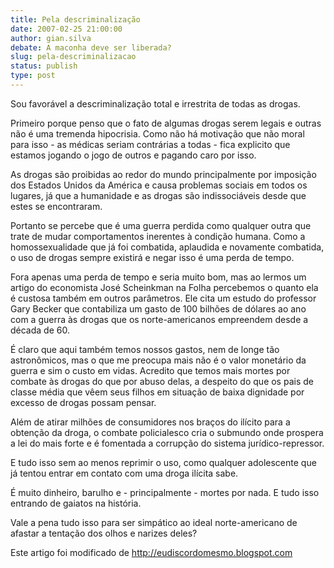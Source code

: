 ```yaml
---
title: Pela descriminalização
date: 2007-02-25 21:00:00
author: gian.silva
debate: A maconha deve ser liberada?
slug: pela-descriminalizacao
status: publish 
type: post
---
```


Sou favorável a descriminalização total e irrestrita de todas as drogas.  

Primeiro porque penso que o fato de algumas drogas serem legais e outras não é uma tremenda hipocrisia. Como não há motivação que não moral para isso - as médicas seriam contrárias a todas - fica explicito que estamos jogando o jogo de outros e pagando caro por isso.  

As drogas são proibidas ao redor do mundo principalmente por imposição dos Estados Unidos da América e causa problemas sociais em todos os lugares, já que a humanidade e as drogas são indissociáveis desde que estes se encontraram.  

Portanto se percebe que é uma guerra perdida como qualquer outra que trate de mudar comportamentos inerentes à condição humana. Como a homossexualidade que já foi combatida, aplaudida e novamente combatida, o uso de drogas sempre existirá e negar isso é uma perda de tempo.  

Fora apenas uma perda de tempo e seria muito bom, mas ao lermos um artigo do economista José Scheinkman na Folha percebemos o quanto ela é custosa também em outros parâmetros. Ele cita um estudo do professor Gary Becker que contabiliza um gasto de 100 bilhões de dólares ao ano com a guerra às drogas que os norte-americanos empreendem desde a década de 60.  

É claro que aqui também temos nossos gastos, nem de longe tão astronômicos, mas o que me preocupa mais não é o valor monetário da guerra e sim o custo em vidas. Acredito que temos mais mortes por combate às drogas do que por abuso delas, a despeito do que os pais de classe média que vêem seus filhos em situação de baixa dignidade por excesso de drogas possam pensar.  

Além de atirar milhões de consumidores nos braços do ilícito para a obtenção da droga, o combate policialesco cria o submundo onde prospera a lei do mais forte e é fomentada a corrupção do sistema jurídico-repressor.  

E tudo isso sem ao menos reprimir o uso, como qualquer adolescente que já tentou entrar em contato com uma droga ilícita sabe.  

É muito dinheiro, barulho e - principalmente - mortes por nada. E tudo isso entrando de gaiatos na história.  

Vale a pena tudo isso para ser simpático ao ideal norte-americano de afastar a tentação dos olhos e narizes deles?  

  

Este artigo foi modificado de http://eudiscordomesmo.blogspot.com
